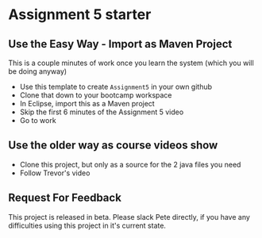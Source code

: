 # Assignment 5 starter

## Use the Easy Way - Import as Maven Project

This is a couple minutes of work once you learn the system (which you will be doing anyway)

- Use this template to create `Assignment5` in your own github
- Clone that down to your bootcamp workspace
- In Eclipse, import this as a Maven project
- Skip the first 6 minutes of the Assignment 5 video
- Go to work


## Use the older way as course videos show

- Clone this project, but only as a source for the 2 java files you need
- Follow Trevor's video

## Request For Feedback

This project is released in beta. Please slack Pete directly, if you have any difficulties using this project in it's current state.

